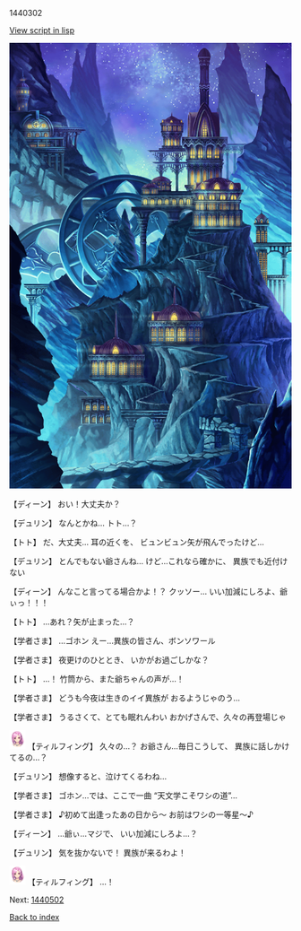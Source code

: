 1440302

[View script in lisp](../scripts/1440302.txt)

![004_observatory.png](../images/backgrounds/004_observatory.png)

【ディーン】
おい！大丈夫か？

【デュリン】
なんとかね…
トト…？

【トト】
だ、大丈夫…
耳の近くを、
ビュンビュン矢が飛んでったけど…

【デュリン】
とんでもない爺さんね…
けど…これなら確かに、
異族でも近付けない

【ディーン】
んなこと言ってる場合かよ！？
クッソー…
いい加減にしろよ、爺ぃっ！！！

【トト】
…あれ？矢が止まった…？

【学者さま】
…ゴホン
えー…異族の皆さん、ボンソワール

【学者さま】
夜更けのひととき、
いかがお過ごしかな？

【トト】
…！
竹筒から、また爺ちゃんの声が…！

【学者さま】
どうも今夜は生きのイイ異族が
おるようじゃのう…

【学者さま】
うるさくて、とても眠れんわい
おかげさんで、久々の再登場じゃ

<img src="../images/units/101411.png" alt="101411.png" height="34"/>
【ティルフィング】
久々の…？
お爺さん…毎日こうして、
異族に話しかけてるの…？

【デュリン】
想像すると、泣けてくるわね…

【学者さま】
ゴホン…では、ここで一曲
“天文学こそワシの道”…

【学者さま】
♪初めて出逢ったあの日から〜
お前はワシの一等星〜♪

【ディーン】
…爺ぃ…マジで、
いい加減にしろよ…？

【デュリン】
気を抜かないで！
異族が来るわよ！

<img src="../images/units/101411.png" alt="101411.png" height="34"/>
【ティルフィング】
…！

Next: [1440502](1440502.md)

[Back to index](index.md)

